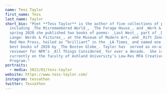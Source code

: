 ```yaml
---
name: Tess Taylor
first_name: Tess
last_name: Taylor
short_bio: "Poet **Tess Taylor** is the author of five collections of poetry,
  including _The Misremembered World_, _The Forage House_, and _Work & Days_. In
  spring 2020 she published two books of poems: _Last West_, part of _Dorothea
  Lange: Words & Pictures_, at the Museum of Modern Art, and _Rift Zone_, from
  Red Hen Press, hailed as “brilliant” in the _LA Times_ and named one of the
  best books of 2020 by _The Boston Globe_. Taylor has  served as on-air poetry
  reviewer for NPR’s _All Things Considered_ for over a decade.  She is
  currently on the faculty of Ashland University’s Low-Res MFA Creative Writing
  Program."
portraits:
  - media: 2022/01/tess-taylor
website: https://www.tess-taylor.com/
instagram: tessathon
twitter: Tessathon
---
```

